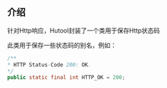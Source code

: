 ## 介绍
针对Http响应，Hutool封装了一个类用于保存Http状态码

此类用于保存一些状态码的别名，例如：

```java
/**
* HTTP Status-Code 200: OK.
*/
public static final int HTTP_OK = 200;
```

